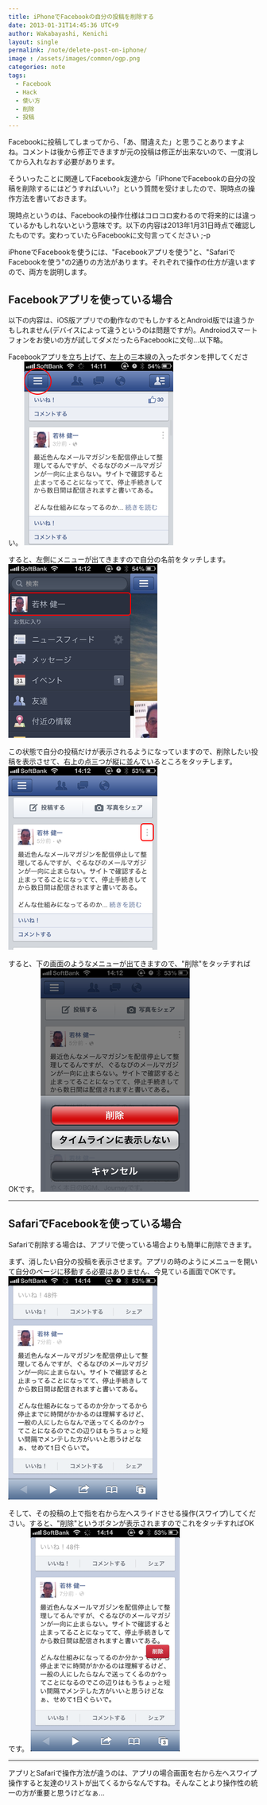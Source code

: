 ```yaml
---
title: iPhoneでFacebookの自分の投稿を削除する
date: 2013-01-31T14:45:36 UTC+9
author: Wakabayashi, Kenichi
layout: single
permalink: /note/delete-post-on-iphone/
image : /assets/images/common/ogp.png
categories: note
tags:
  - Facebook
  - Hack
  - 使い方
  - 削除
  - 投稿
---
```

Facebookに投稿してしまってから、「あ、間違えた」と思うことありますよね。コメントは後から修正できますが元の投稿は修正が出来ないので、一度消してから入れなおす必要があります。

そういったことに関連してFacebook友達から「iPhoneでFacebookの自分の投稿を削除するにはどうすればいい?」という質問を受けましたので、現時点の操作方法を書いておきます。

現時点というのは、Facebookの操作仕様はコロコロ変わるので将来的には違っているかもしれないという意味です。以下の内容は2013年1月31日時点で確認したものです。変わっていたらFacebookに文句言ってください ;-p

iPhoneでFacebookを使うには、"Facebookアプリを使う"と、"SafariでFacebookを使う"の2通りの方法があります。それぞれで操作の仕方が違いますので、両方を説明します。

## Facebookアプリを使っている場合
以下の内容は、iOS版アプリでの動作なのでもしかするとAndroid版では違うかもしれません(デバイスによって違うというのは問題ですが)。Androiodスマートフォンをお使いの方が試してダメだったらFacebookに文句...以下略。

Facebookアプリを立ち上げて、左上の三本線の入ったボタンを押してください。
![001](/assets/images/2013/01/001.png)

すると、左側にメニューが出てきますので自分の名前をタッチします。
![002](/assets/images/2013/01/002.png)

この状態で自分の投稿だけが表示されるようになっていますので、削除したい投稿を表示させて、右上の点三つが縦に並んでいるところをタッチします。
![003](/assets/images/2013/01/003.png)

すると、下の画面のようなメニューが出てきますので、"削除"をタッチすればOKです。
![004](/assets/images/2013/01/004.png)

- - -
## SafariでFacebookを使っている場合
Safariで削除する場合は、アプリで使っている場合よりも簡単に削除できます。

まず、消したい自分の投稿を表示させます。アプリの時のようにメニューを開いて自分のページに移動する必要はありません、今見ている画面でOKです。
![005](/assets/images/2013/01/005.png)

そして、その投稿の上で指を右から左へスライドさせる操作(スワイプ)してください。すると、"削除"というボタンが表示されますのでこれをタッチすればOKです。
![006](/assets/images/2013/01/006.png)

- - -
アプリとSafariで操作方法が違うのは、アプリの場合画面を右から左へスワイプ操作すると友達のリストが出てくるからなんですね。そんなことより操作性の統一の方が重要と思うけどなぁ...
